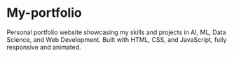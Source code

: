 # My-portfolio
Personal portfolio website showcasing my skills and projects in AI, ML, Data Science, and Web Development. Built with HTML, CSS, and JavaScript, fully responsive and animated.
